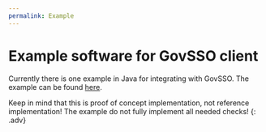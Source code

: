 ```yaml
---
permalink: Example
---
```


# Example software for GovSSO client

Currently there is one example in Java for integrating with GovSSO. The example can be found [here](https://github.com/e-gov/GOVSSO-Client/).

Keep in mind that this is proof of concept implementation, not reference implementation! The example do not fully implement all needed checks!
{: .adv}

